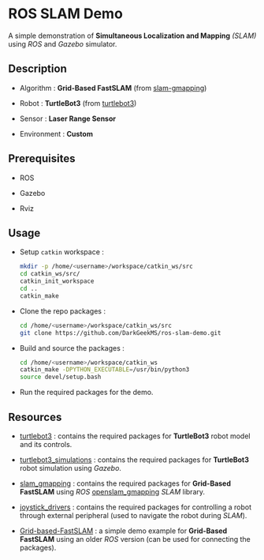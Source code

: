 # ROS SLAM Demo

A simple demonstration of __Simultaneous Localization and Mapping__ _(SLAM)_ using _ROS_ and _Gazebo_ simulator.

## Description

-   Algorithm : __Grid-Based FastSLAM__ (from [slam-gmapping](https://github.com/ros-perception/slam_gmapping))

-   Robot : __TurtleBot3__ (from [turtlebot3](https://github.com/ROBOTIS-GIT/turtlebot3))

-   Sensor : __Laser Range Sensor__

-   Environment : __Custom__

## Prerequisites

-   ROS

-   Gazebo

-   Rviz

## Usage

-   Setup `catkin` workspace :
    ```bash
    mkdir -p /home/<username>/workspace/catkin_ws/src
    cd catkin_ws/src/
    catkin_init_workspace
    cd ..
    catkin_make
    ```

-   Clone the repo packages :
    ```bash
    cd /home/<username>/workspace/catkin_ws/src
    git clone https://github.com/DarkGeekMS/ros-slam-demo.git
    ```

-   Build and source the packages :
    ```bash
    cd /home/<username>/workspace/catkin_ws
    catkin_make -DPYTHON_EXECUTABLE=/usr/bin/python3
    source devel/setup.bash
    ```

-   Run the required packages for the demo.

## Resources

-   [turtlebot3](https://github.com/ROBOTIS-GIT/turtlebot3) : contains the required packages for __TurtleBot3__ robot model and its controls.

-   [turtlebot3_simulations](https://github.com/ROBOTIS-GIT/turtlebot3_simulations) : contains the required packages for __TurtleBot3__ robot simulation using _Gazebo_.

-   [slam_gmapping](https://github.com/ros-perception/slam_gmapping) : contains the required packages for __Grid-Based FastSLAM__ using _ROS_ [openslam_gmapping](https://github.com/ros-perception/openslam_gmapping) _SLAM_ library.

-   [joystick_drivers](https://github.com/ros-drivers/joystick_drivers) : contains the required packages for controlling a robot through external peripheral (used to navigate the robot during _SLAM_).

-   [Grid-based-FastSLAM](https://github.com/AndresGarciaEscalante/Grid-based-FastSLAM) : a simple demo example for __Grid-Based FastSLAM__ using an older _ROS_ version (can be used for connecting the packages).
